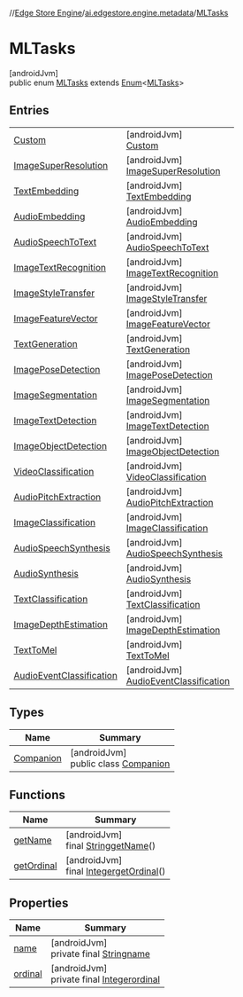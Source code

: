 //[Edge Store Engine](../../../index.md)/[ai.edgestore.engine.metadata](../index.md)/[MLTasks](index.md)

# MLTasks

[androidJvm]\
public enum [MLTasks](index.md) extends [Enum](https://developer.android.com/reference/kotlin/java/lang/Enum.html)&lt;[MLTasks](index.md)&gt;

## Entries

| | |
|---|---|
| [Custom](-custom/index.md) | [androidJvm]<br>[Custom](-custom/index.md) |
| [ImageSuperResolution](-image-super-resolution/index.md) | [androidJvm]<br>[ImageSuperResolution](-image-super-resolution/index.md) |
| [TextEmbedding](-text-embedding/index.md) | [androidJvm]<br>[TextEmbedding](-text-embedding/index.md) |
| [AudioEmbedding](-audio-embedding/index.md) | [androidJvm]<br>[AudioEmbedding](-audio-embedding/index.md) |
| [AudioSpeechToText](-audio-speech-to-text/index.md) | [androidJvm]<br>[AudioSpeechToText](-audio-speech-to-text/index.md) |
| [ImageTextRecognition](-image-text-recognition/index.md) | [androidJvm]<br>[ImageTextRecognition](-image-text-recognition/index.md) |
| [ImageStyleTransfer](-image-style-transfer/index.md) | [androidJvm]<br>[ImageStyleTransfer](-image-style-transfer/index.md) |
| [ImageFeatureVector](-image-feature-vector/index.md) | [androidJvm]<br>[ImageFeatureVector](-image-feature-vector/index.md) |
| [TextGeneration](-text-generation/index.md) | [androidJvm]<br>[TextGeneration](-text-generation/index.md) |
| [ImagePoseDetection](-image-pose-detection/index.md) | [androidJvm]<br>[ImagePoseDetection](-image-pose-detection/index.md) |
| [ImageSegmentation](-image-segmentation/index.md) | [androidJvm]<br>[ImageSegmentation](-image-segmentation/index.md) |
| [ImageTextDetection](-image-text-detection/index.md) | [androidJvm]<br>[ImageTextDetection](-image-text-detection/index.md) |
| [ImageObjectDetection](-image-object-detection/index.md) | [androidJvm]<br>[ImageObjectDetection](-image-object-detection/index.md) |
| [VideoClassification](-video-classification/index.md) | [androidJvm]<br>[VideoClassification](-video-classification/index.md) |
| [AudioPitchExtraction](-audio-pitch-extraction/index.md) | [androidJvm]<br>[AudioPitchExtraction](-audio-pitch-extraction/index.md) |
| [ImageClassification](-image-classification/index.md) | [androidJvm]<br>[ImageClassification](-image-classification/index.md) |
| [AudioSpeechSynthesis](-audio-speech-synthesis/index.md) | [androidJvm]<br>[AudioSpeechSynthesis](-audio-speech-synthesis/index.md) |
| [AudioSynthesis](-audio-synthesis/index.md) | [androidJvm]<br>[AudioSynthesis](-audio-synthesis/index.md) |
| [TextClassification](-text-classification/index.md) | [androidJvm]<br>[TextClassification](-text-classification/index.md) |
| [ImageDepthEstimation](-image-depth-estimation/index.md) | [androidJvm]<br>[ImageDepthEstimation](-image-depth-estimation/index.md) |
| [TextToMel](-text-to-mel/index.md) | [androidJvm]<br>[TextToMel](-text-to-mel/index.md) |
| [AudioEventClassification](-audio-event-classification/index.md) | [androidJvm]<br>[AudioEventClassification](-audio-event-classification/index.md) |

## Types

| Name | Summary |
|---|---|
| [Companion](-companion/index.md) | [androidJvm]<br>public class [Companion](-companion/index.md) |

## Functions

| Name | Summary |
|---|---|
| [getName](get-name.md) | [androidJvm]<br>final [String](https://developer.android.com/reference/kotlin/java/lang/String.html)[getName](get-name.md)() |
| [getOrdinal](get-ordinal.md) | [androidJvm]<br>final [Integer](https://developer.android.com/reference/kotlin/java/lang/Integer.html)[getOrdinal](get-ordinal.md)() |

## Properties

| Name | Summary |
|---|---|
| [name](../-model-source/-edge-store/index.md#-372974862%2FProperties%2F-89531115) | [androidJvm]<br>private final [String](https://developer.android.com/reference/kotlin/java/lang/String.html)[name](../-model-source/-edge-store/index.md#-372974862%2FProperties%2F-89531115) |
| [ordinal](../-model-source/-edge-store/index.md#-739389684%2FProperties%2F-89531115) | [androidJvm]<br>private final [Integer](https://developer.android.com/reference/kotlin/java/lang/Integer.html)[ordinal](../-model-source/-edge-store/index.md#-739389684%2FProperties%2F-89531115) |
